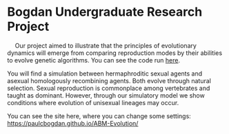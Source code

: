 # Bogdan Undergraduate Research Project

  Our project aimed to illustrate that the principles of evolutionary dynamics will emerge from comparing reproduction modes by their abilities to evolve genetic algorithms. You can see the code run [here](https://paulcbogdan.github.io/ABM-Evolution/generalized100.html?mc=30&mi=3&ms=.10&energetic=8&box=800&female=5&pop=1&mono=1). 
  
 You will find a simulation between hermaphroditic sexual agents and asexual homologously recombining agents. Both evolve through natural selection. Sexual reproduction is commonplace among vertebrates and taught as dominant. However, through our simulatory model we show conditions where evolution of unisexual lineages may occur.
 
   You can see the site here, where you can change some settings: https://paulcbogdan.github.io/ABM-Evolution/
